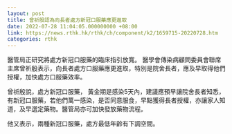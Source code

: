 ```yaml
---
layout: post
title: 曾祈殷認為向長者處方新冠口服藥應更進取
date: 2022-07-28 11:04:05.000000000 +08:00
link: https://news.rthk.hk/rthk/ch/component/k2/1659715-20220728.htm
categories: rthk
---
```


醫管局正研究將處方新冠口服藥的臨床指引放寬。 醫學會傳染病顧問委員會聯席主席曾祈殷表示，向長者處方口服藥應更進取，特別是院舍長者，應及早取得他們授權，加快處方口服藥效率。

曾祈殷說，處方新冠口服藥， 黃金期是感染5天內，建議應預早讓院舍長者知悉，有新冠口服藥，若他們萬一感染，是否同意服食，早點獲得長者授權，亦讓家人知道，及早選定藥物。醫管局亦可加快發放藥物流程。 

他又表示，兩種新冠口服藥，處方最低年齡有下調空間。
